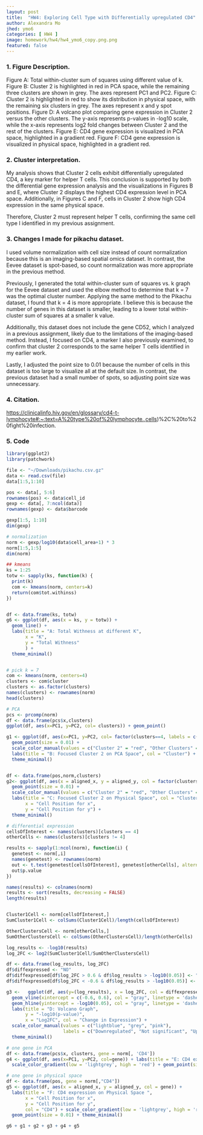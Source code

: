 ```yaml
---
layout: post
title:  "HW4: Exploring Cell Type with Differentially upregulated CD4"
author: Alexandra Mo
jhed: ymo6
categories: [ HW4 ]
image: homework/hw4/hw4_ymo6_copy.png.png
featured: false
---
```


### 1. Figure Description. 
Figure A: Total within-cluster sum of squares using different value of k.
Figure B: Cluster 2 is highlighted in red in PCA space, while the remaining three clusters are shown in grey. The axes represent PC1 and PC2.
Figure C: Cluster 2 is highlighted in red to show its distribution in physical space, with the remaining six clusters in grey. The axes represent x and y spot positions.
Figure D: A volcano plot comparing gene expression in Cluster 2 versus the other clusters. The y-axis represents p-values in -log10 scale, while the x-axis represents log2 fold changes between Cluster 2 and the rest of the clusters.
Figure E: CD4 gene expression is visualized in PCA space, highlighted in a gradient red.
Figure F: CD4 gene expression is visualized in physical space, highlighted in a gradient red.
 
### 2. Cluster interpretation. 
My analysis shows that Cluster 2 cells exhibit differentially upregulated CD4, a key marker for helper T cells. This conclusion is supported by both the differential gene expression analysis and the visualizations in Figures B and E, where Cluster 2 displays the highest CD4 expression level in PCA space. Additionally, in Figures C and F, cells in Cluster 2 show high CD4 expression in the same physical space.

Therefore, Cluster 2 must represent helper T cells, confirming the same cell type I identified in my previous assignment.


### 3. Changes I made for pikachu dataset. 
I used volume normalization with cell size instead of count normalization because this is an imaging-based spatial omics dataset. In contrast, the Eevee dataset is spot-based, so count normalization was more appropriate in the previous method.

Previously, I generated the total within-cluster sum of squares vs. k graph for the Eevee dataset and used the elbow method to determine that k = 7 was the optimal cluster number. Applying the same method to the Pikachu dataset, I found that k = 4 is more appropriate. I believe this is because the number of genes in this dataset is smaller, leading to a lower total within-cluster sum of squares at a smaller k value.

Additionally, this dataset does not include the gene CD52, which I analyzed in a previous assignment, likely due to the limitations of the imaging-based method. Instead, I focused on CD4, a marker I also previously examined, to confirm that cluster 2 corresponds to the same helper T cells identified in my earlier work.

Lastly, I adjusted the point size to 0.01 because the number of cells in this dataset is too large to visualize all at the default size. In contrast, the previous dataset had a small number of spots, so adjusting point size was unnecessary.


### 4. Citation.

https://clinicalinfo.hiv.gov/en/glossary/cd4-t-lymphocyte#:~:text=A%20type%20of%20lymphocyte.,cells)%2C%20to%20fight%20infection.

### 5. Code 

```r
library(ggplot2)
library(patchwork)

file <- "~/Downloads/pikachu.csv.gz"
data <- read.csv(file)
data[1:5,1:10]

pos <- data[, 5:6]
rownames(pos) <- data$cell_id
gexp <- data[, 7:ncol(data)]
rownames(gexp) <- data$barcode

gexp[1:5, 1:10]
dim(gexp)

# normalization 
norm <- gexp/log10(data$cell_area+1) * 3
norm[1:5,1:5]
dim(norm)

## kmeans
ks = 1:25
totw <- sapply(ks, function(k) {
  print(k)
  com <- kmeans(norm, centers=k)
  return(com$tot.withinss)
})


df <- data.frame(ks, totw)
g6 <- ggplot(df, aes(x = ks, y = totw)) + 
  geom_line() + 
  labs(title = "A: Total Withness at different K",
       x = "K",
       y = "Total Withness"
       ) +
  theme_minimal() 


# pick k = 7
com <- kmeans(norm, centers=4)
clusters <- com$cluster
clusters <- as.factor(clusters) 
names(clusters) <- rownames(norm)
head(clusters)

# PCA 
pcs <- prcomp(norm)
df <- data.frame(pcs$x,clusters)
ggplot(df, aes(x=PC1, y=PC2, col= clusters)) + geom_point()

g1 <- ggplot(df, aes(x=PC1, y=PC2, col= factor(clusters==4, labels = c("Other Clusters","Cluster 2")))) +
  geom_point(size = 0.01) +
  scale_color_manual(values = c("Cluster 2" = "red", "Other Clusters" = "grey"))+
  labs(title = "B: Focused Cluster 2 on PCA Space", col = "Cluster") +
  theme_minimal() 


df <- data.frame(pos,norm,clusters)
g2<- ggplot(df, aes(x = aligned_x, y = aligned_y, col = factor(clusters==4, labels = c("Other Clusters","Cluster 2")))) +
  geom_point(size = 0.01) +
  scale_color_manual(values = c("Cluster 2" = "red", "Other Clusters" = "grey"))+
  labs(title = "C: Focused Cluster 2 on Physical Space", col = "Clusters",
       x = "Cell Position for x",
       y = "Cell Position for y") +
  theme_minimal() 

# differential expression
cellsOfInterest <- names(clusters)[clusters == 4]
otherCells <- names(clusters)[clusters != 4]

results <- sapply(1:ncol(norm), function(i) {
  genetest <- norm[,i]
  names(genetest) <- rownames(norm)
  out <- t.test(genetest[cellsOfInterest], genetest[otherCells], alternative = 'two.side')
  out$p.value
})

names(results) <- colnames(norm)
results <- sort(results, decreasing = FALSE)
length(results)


Cluster1Cell <- norm[cellsOfInterest,]
SumCluster1Cell <- colSums(Cluster1Cell)/length(cellsOfInterest)

OtherClustersCell <- norm[otherCells,]
SumOtherClustersCell <- colSums(OtherClustersCell)/length(otherCells)

log_results <- -log10(results)
log_2FC <- log2(SumCluster1Cell/SumOtherClustersCell)

df <- data.frame(log_results, log_2FC)
df$diffexpressed <- "NO"
df$diffexpressed[df$log_2FC > 0.6 & df$log_results > -log10(0.05)] <- "UP"
df$diffexpressed[df$log_2FC < -0.6 & df$log_results > -log10(0.05)] <- "DOWN"

g3 <-   ggplot(df, aes(y=(log_results), x = log_2FC, col = diffexpressed)) + geom_point() +
  geom_vline(xintercept = c(-0.6, 0.6), col = "gray", linetype = 'dashed') +
  geom_hline(yintercept = -log10(0.05), col = "gray", linetype = 'dashed') + 
  labs(title = "D: Volcano Graph",
       y = "-log10(p-value)",
       x = "Log2FC", col = "Change in Expression") +
  scale_color_manual(values = c("lightblue", "grey", "pink"), 
                     labels = c("Downregulated", "Not significant", "Upregulated"))+
  theme_minimal()

# one gene in PCA
df <- data.frame(pcs$x, clusters, gene = norm[, 'CD4'])
g4 <- ggplot(df, aes(x=PC1, y=PC2, col=gene)) + labs(title = "E: CD4 expression on PCA Space", col = "CD4") +  
  scale_color_gradient(low = 'lightgrey', high = 'red') + geom_point(size = 0.01) + theme_minimal()

# one gene in physical space
df <- data.frame(pos, gene = norm[,"CD4"])
g5 <- ggplot(df, aes(x = aligned_x, y = aligned_y, col = gene)) + 
  labs(title = "F: CD4 expression on Physical Space ", 
       x = "Cell Position for x",
       y = "Cell Position for y", 
       col = "CD4") + scale_color_gradient(low = 'lightgrey', high = 'red') +
  geom_point(size = 0.01) + theme_minimal()

g6 + g1 + g2 + g3 + g4 + g5
```
